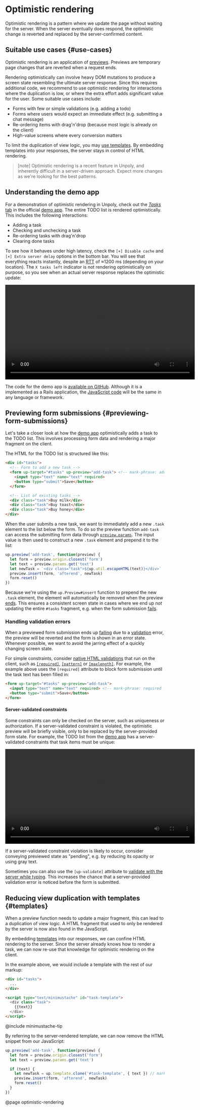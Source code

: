 Optimistic rendering
====================

Optimistic rendering is a pattern where we update the page
without waiting for the server. When the server eventually does respond, the optimistic change
is reverted and replaced by the server-confirmed content.


## Suitable use cases {#use-cases}

Optimistic rendering is an application of [previews](/previews).
Previews are temporary page changes that are reverted when a request ends.

Rendering optimistically can involve heavy DOM mutations to produce a screen state resembling the ultimate server response.
Since this requires additional code, we recommend to use
optimistic rendering for interactions where the duplication is low, or where the extra effort adds significant value for the user.
Some suitable use cases include:

- Forms with few or simple validations (e.g. adding a todo)
- Forms where users would expect an immediate effect (e.g. submitting a chat message)
- Re-ordering items with drag'n'drop (because most logic is already on the client)
- High-value screens where every conversion matters

To limit the duplication of view logic, you may [use templates](#templates).
By embedding templates into your responses, the server stays in control of HTML rendering.

> [note]
> Optimistic rendering is a recent feature in Unpoly, and inherently difficult in a server-driven approach.
> Expect more changes as we're looking for the best patterns.


## Understanding the demo app

For a demonstration of optimistic rendering in Unpoly, check out the [*Tasks* tab](https://demo.unpoly.com/tasks)
in the official [demo app](https://demo.unpoly.com). The entire TODO list is rendered optimistically.
This includes the following interactions:

- Adding a task
- Checking and unchecking a task
- Re-ordering tasks with drag'n'drop
- Clearing done tasks

To see how it behaves under high latency, check the `[×] Disable cache` and `[×] Extra server delay` options in the bottom bar.
You will see that everything reacts instantly, despite an [RTT](https://en.wikipedia.org/wiki/Round-trip_delay)
of ≈1200 ms (depending on your location). The `X tasks left` indicator is not rendering optimistically on purpose,
so you see when an actual server response replaces the optimistic update:

<video src="images/optimistic-rendering-demo.mp4" controls width="600" aria-label="The demo app reacting instantly under high latency"></video>

The code for the demo app is [available on GitHub](https://github.com/unpoly/unpoly-demo).
Although it is a implemented as a Rails application,
the [JavaScript code](https://github.com/unpoly/unpoly-demo/blob/master/app/assets/javascripts/application.js)
will be the same in any language or framework.


## Previewing form submissions {#previewing-form-submissions}

Let's take a closer look at how the [demo app](https://demo.unpoly.com) optimistically adds a task
to the TODO list. This involves processing form data and rendering a major fragment on the client.

The HTML for the TODO list is structured like this:

```html
<div id="tasks">
  <!-- Form to add a new task -->
  <form up-target="#tasks" up-preview="add-task"> <!-- mark-phrase: add-task -->
    <input type="text" name="text" required>
    <button type="submit">Save</button>
  </form>

  <!-- List of existing tasks -->
  <div class="task">Buy milk</div>
  <div class="task">Buy toast</div>
  <div class="task">Buy honey</div>
</div>
```

When the user submits a new task, we want to immediately add a new `.task` element to the list
below the form. To do so the preview function `add-task` can access the submitting form data
through [`preview.params`](/up.Preview.prototype.params). The input value is then used to
construct a new `.task` element and prepend it to the list:

```js
up.preview('add-task', function(preview) {
  let form = preview.origin.closest('form')
  let text = preview.params.get('text')
  let newTask = `<div class="task">${up.util.escapeHTML(text)}</div>`
  preview.insert(form, 'afterend', newTask)
  form.reset()
})
```

Because we're using the `up.Preview#insert` function to prepend the new `.task` element,
the element will automatically be removed when the preview [ends](/previews#overview).
This ensures a consistent screen state in cases where we end up *not* updating the entire `#tasks` fragment,
e.g. when the form submission [fails](/failed-responses).


### Handling validation errors

When a previewed form submission ends up [failing](/failed-responses) due to a [validation](/validation) error,
the preview will be reverted and the form is shown in an error state. Whenever possible, we want to avoid
the jarring effect of a quickly changing screen state.

For simple constraints, consider [native HTML validations](https://developer.mozilla.org/en-US/docs/Web/HTML/Constraint_validation) that run on the client,
such as [`[required]`](https://developer.mozilla.org/en-US/docs/Web/HTML/Attributes/required), [`[pattern]`](https://developer.mozilla.org/en-US/docs/Web/HTML/Attributes/pattern)
or [`[maxlength]`](https://developer.mozilla.org/en-US/docs/Web/HTML/Attributes/maxlength).
For example, the example above uses the `[required]` attribute to block form submission until
the task text has been filled in:

```html
<form up-target="#tasks" up-preview="add-task">
  <input type="text" name="text" required> <!-- mark-phrase: required -->
  <button type="submit">Save</button>
</form>
```

#### Server-validated constraints

Some constraints can only be checked on the server, such as uniqueness or authorization.
If a server-validated constraint is violated, the optimistic preview will be briefly visible, only to be replaced by the
server-provided form state. For example, the TODO list from the [demo app](https://demo.unpoly.com) has a server-validated constraints
that task items must be unique:

<video src="images/optimistic-validation-failure.webm" controls width="600" aria-label="An optimistic form submission showing a server-provided validation error"></video>

If a server-validated constraint violation is likely to occur, consider conveying previewed state
as "pending", e.g. by reducing its opacity or using gray text.

Sometimes you can also use the `[up-validate]` attribute to [validate with the server while typing](/validation#validating-while-typing).
This increases the chance that a server-provided validation error is noticed before
the form is submitted.


## Reducing view duplication with templates {#templates}

When a preview function needs to update a major fragment, this can lead to a duplication of view logic.
A HTML fragment that used to only be rendered by the server is now also found in the JavaScript.

By embedding [templates](/templates) into our responses, we can confine HTML rendering to the server.
Since the server already knows how to render a task, we can now re-use that knowledge for optimistic rendering
on the client.

In the example above, we would include a template with the rest of our markup: 

```html
<div id="tasks">
  ...
</div>

<script type="text/minimustache" id="task-template">
  <div class="task">
    {{text}}
  </div>
</script>
```

@include minimustache-tip

By referring to the server-rendered template, we can now remove the HTML snippet from our JavaScript:

```js
up.preview('add-task', function(preview) {
  let form = preview.origin.closest('form')
  let text = preview.params.get('text')

  if (text) {
    let newTask = up.template.clone('#task-template', { text }) // mark-line
    preview.insert(form, 'afterend', newTask)
    form.reset()
  }
})
```





@page optimistic-rendering
